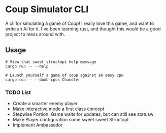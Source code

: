# Coup Simulator CLI

A cli for simulating a game of Coup! I really love this game, and want to write an AI for it. I've been learning rust, and thought this would be a good project to mess around with.

## Usage

```
# View that sweet structopt help message
cargo run -- --help

# Launch yourself a game of coup against an easy cpu
cargo run -- --dumb-cpus Chandler
```

### TODO List
- Create a smarter enemy player
- Make interactive mode a first class concept
- Stepwise Portion. Game waits for updates, but can still see statusw
- Make Player configuration some sweet sweet Structopt
- Implement Ambassador
